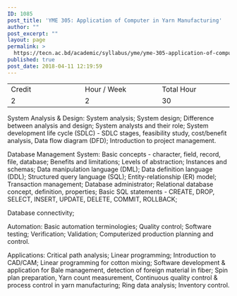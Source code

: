 ```yaml
---
ID: 1085
post_title: 'YME 305: Application of Computer in Yarn Manufacturing'
author: ""
post_excerpt: ""
layout: page
permalink: >
  https://tecn.ac.bd/academic/syllabus/yme/yme-305-application-of-computer-in-yarn-manufacturing
published: true
post_date: 2018-04-11 12:19:59
---
```

<table width="625">
<tbody>
<tr>
<td width="206">Credit</td>
<td width="218">Hour / Week</td>
<td width="201">Total Hour</td>
</tr>
<tr>
<td width="206">2</td>
<td width="218">2</td>
<td width="201">30</td>
</tr>
</tbody>
</table>
System Analysis &amp; Design: System analysis; System design; Difference between analysis and design; System analysts and their role; System development life cycle (SDLC) - SDLC stages, feasibility study, cost/benefit analysis, Data flow diagram (DFD); Introduction to project management.

Database Management System: Basic concepts - character, field, record, file, database; Benefits and limitations; Levels of abstraction; Instances and schemas; Data manipulation language (DML); Data definition language (DDL); Structured query language (SQL); Entity-relationship (ER) model; Transaction management; Database administrator; Relational database concept, definition, properties; Basic SQL statements - CREATE, DROP, SELECT, INSERT, UPDATE, DELETE, COMMIT, ROLLBACK;

Database connectivity;

Automation: Basic automation terminologies; Quality control; Software testing; Verification; Validation; Computerized production planning and control.

Applications: Critical path analysis; Linear programming; Introduction to CAD/CAM; Linear programming for cotton mixing; Software development &amp; application for Bale management, detection of foreign material in fiber; Spin plan preparation, Yarn count measurement, Continuous quality control &amp; process control in yarn manufacturing; Ring data analysis; Inventory control.